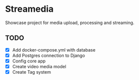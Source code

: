 # Streamedia

Showcase project for media upload, processing and streaming.

## TODO

-   [x] Add docker-compose.yml with database
-   [x] Add Postgres connection to Django
-   [x] Config core app
-   [x] Create video media model
-   [x] Create Tag system

